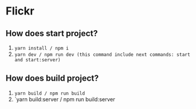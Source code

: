 # Flickr

## How does start project?

1. `yarn install / npm i`
2. `yarn dev / npm run dev (this command include next commands: start and start:server)`

## How does build project?

1. `yarn build / npm run build`
2. `yarn build:server / npm run build:server
